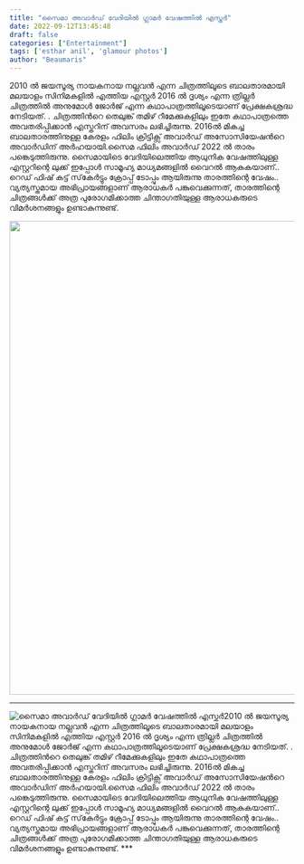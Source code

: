 ```yaml
---
title: "സൈമാ അവാർഡ് വേദിയിൽ ഗ്ലാമർ വേഷത്തിൽ എസ്തർ"
date: 2022-09-12T13:45:48
draft: false
categories: ["Entertainment"]
tags: ['esthar anil', 'glamour photos']
author: "Beaumaris"
---
```


2010 ൽ ജയസൂര്യ നായകനായ നല്ലവൻ എന്ന ചിത്രത്തിലൂടെ ബാലതാരമായി മലയാളം സിനിമകളിൽ എത്തിയ എസ്റ്റർ 2016 ൽ ദൃശ്യം എന്ന ത്രില്ലർ ചിത്രത്തിൽ അനുമോൾ ജോർജ് എന്ന കഥാപാത്രത്തിലൂടെയാണ് പ്രേക്ഷകശ്രദ്ധ നേടിയത്. . ചിത്രത്തിൻറെ തെലുങ്ക് തമിഴ് റീമേക്കുകളിലും ഇതേ കഥാപാത്രത്തെ അവതരിപ്പിക്കാൻ എസ്തറിന് അവസരം ലഭിച്ചിരുന്നു. 2016ൽ മികച്ച ബാലതാരത്തിനുള്ള കേരളം ഫിലിം ക്രിട്ടിക്സ് അവാർഡ് അസോസിയേഷൻറെ അവാർഡിന് അർഹയായി.സൈമ ഫിലിം അവാർഡ് 2022 ൽ താരം പങ്കെടുത്തിരുന്നു. സൈമായിടെ വേദിയിലെത്തിയ ആധുനിക വേഷത്തിലുള്ള എസ്റ്ററിന്റെ ലുക്ക് ഇപ്പോൾ സാമൂഹ്യ മാധ്യമങ്ങളിൽ വൈറൽ ആകുകയാണ്.. റെഡ് ഫിഷ് കട്ട് സ്‌കേർട്ടും ക്രോപ്പ് ടോപ്പും ആയിരുന്നു താരത്തിന്റെ വേഷം.. വ്യത്യസ്തമായ അഭിപ്രായങ്ങളാണ് ആരാധകർ പങ്കുവെക്കുന്നത്, താരത്തിന്റെ ചിത്രങ്ങൾക്ക് അത്ര പുരോഗമിക്കാത്ത ചിന്താഗതിയുള്ള ആരാധകരുടെ വിമർശനങ്ങളും ഉണ്ടാകുന്നുണ്ട്.

<img class="wp-image-350460 aligncenter" src="https://cdn.boolokam.com/articles/2022/09/wfw-1fggggg-1ggggg.jpg" alt="" width="671" height="838" />

***


![സൈമാ അവാർഡ് വേദിയിൽ ഗ്ലാമർ വേഷത്തിൽ എസ്തർ](https://cdn.boolokam.com/articles/2022/09/wfw-1fggggg-1ggggg.jpg)2010 ൽ ജയസൂര്യ നായകനായ നല്ലവൻ എന്ന ചിത്രത്തിലൂടെ ബാലതാരമായി മലയാളം സിനിമകളിൽ എത്തിയ എസ്റ്റർ 2016 ൽ ദൃശ്യം എന്ന ത്രില്ലർ ചിത്രത്തിൽ അനുമോൾ ജോർജ് എന്ന കഥാപാത്രത്തിലൂടെയാണ് പ്രേക്ഷകശ്രദ്ധ നേടിയത്. . ചിത്രത്തിൻറെ തെലുങ്ക് തമിഴ് റീമേക്കുകളിലും ഇതേ കഥാപാത്രത്തെ അവതരിപ്പിക്കാൻ എസ്തറിന് അവസരം ലഭിച്ചിരുന്നു. 2016ൽ മികച്ച ബാലതാരത്തിനുള്ള കേരളം ഫിലിം ക്രിട്ടിക്സ് അവാർഡ് അസോസിയേഷൻറെ അവാർഡിന് അർഹയായി.സൈമ ഫിലിം അവാർഡ് 2022 ൽ താരം പങ്കെടുത്തിരുന്നു. സൈമായിടെ വേദിയിലെത്തിയ ആധുനിക വേഷത്തിലുള്ള എസ്റ്ററിന്റെ ലുക്ക് ഇപ്പോൾ സാമൂഹ്യ മാധ്യമങ്ങളിൽ വൈറൽ ആകുകയാണ്.. റെഡ് ഫിഷ് കട്ട് സ്‌കേർട്ടും ക്രോപ്പ് ടോപ്പും ആയിരുന്നു താരത്തിന്റെ വേഷം.. വ്യത്യസ്തമായ അഭിപ്രായങ്ങളാണ് ആരാധകർ പങ്കുവെക്കുന്നത്, താരത്തിന്റെ ചിത്രങ്ങൾക്ക് അത്ര പുരോഗമിക്കാത്ത ചിന്താഗതിയുള്ള ആരാധകരുടെ വിമർശനങ്ങളും ഉണ്ടാകുന്നുണ്ട്. ***
